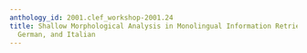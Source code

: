 ```yaml
---
anthology_id: 2001.clef_workshop-2001.24
title: Shallow Morphological Analysis in Monolingual Information Retrieval for Dutch,
  German, and Italian
---
```


